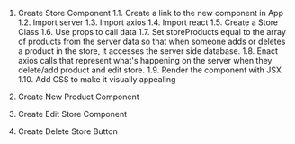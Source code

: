 1. Create Store Component
    1.1. Create a link to the new component in App
    1.2. Import server
    1.3. Import axios
    1.4. Import react
    1.5. Create a Store Class
    1.6. Use props to call data
    1.7. Set storeProducts equal to the array of products from the server data so that when someone adds or deletes a product in the store, it accesses the server side database. 
    1.8. Enact axios calls that represent what's happening on the server when they delete/add product and edit store.
    1.9. Render the component with JSX
    1.10. Add CSS to make it visually appealing

2. Create New Product Component
    

3. Create Edit Store Component

4. Create Delete Store Button